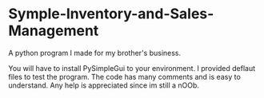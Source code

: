 # Symple-Inventory-and-Sales-Management
A python program I made for my brother's business.

You will have to install PySimpleGui to your environment.
I provided deflaut files to test the program. The code has many comments and is easy to understand.
Any help is appreciated since im still a nOOb.
